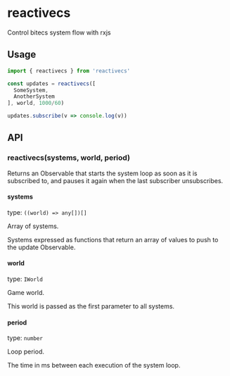 # reactivecs

Control bitecs system flow with rxjs

## Usage

```ts
import { reactivecs } from 'reactivecs'

const updates = reactivecs([
  SomeSystem,
  AnotherSystem
], world, 1000/60)

updates.subscribe(v => console.log(v))
```

## API

### reactivecs(systems, world, period)

Returns an Observable that starts the system loop as soon as it is subscribed to, and pauses it again when the last subscriber unsubscribes.

#### systems

type: `((world) => any[])[]`

Array of systems.

Systems expressed as functions that return an array of values to push to the update Observable.

#### world

type: `IWorld`

Game world.

This world is passed as the first parameter to all systems.

#### period

type: `number`

Loop period.

The time in ms between each execution of the system loop.
